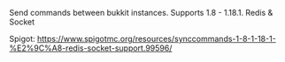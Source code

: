 Send commands between bukkit instances. Supports 1.8 - 1.18.1. Redis & Socket

Spigot: https://www.spigotmc.org/resources/synccommands-1-8-1-18-1-%E2%9C%A8-redis-socket-support.99596/
